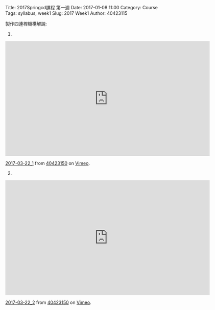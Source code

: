 Title: 2017Springcd課程 第一週
Date: 2017-01-08 11:00
Category: Course
Tags: syllabus, week1
Slug: 2017 Week1
Author: 40423115

<!-- PELICAN_END_SUMMARY -->
製作四連桿機構解說:


1.
<iframe src="https://player.vimeo.com/video/209584036" width="640" height="360" frameborder="0" webkitallowfullscreen mozallowfullscreen allowfullscreen></iframe>
<p><a href="https://vimeo.com/209584036">2017-03-22_1</a> from <a href="https://vimeo.com/user44209237">40423150</a> on <a href="https://vimeo.com">Vimeo</a>.</p>


2.
<iframe src="https://player.vimeo.com/video/209584369" width="640" height="360" frameborder="0" webkitallowfullscreen mozallowfullscreen allowfullscreen></iframe>
<p><a href="https://vimeo.com/209584369">2017-03-22_2</a> from <a href="https://vimeo.com/user44209237">40423150</a> on <a href="https://vimeo.com">Vimeo</a>.</p>